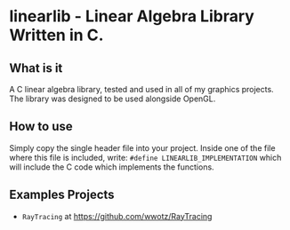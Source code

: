 # linearlib - Linear Algebra Library Written in C.

## What is it 
A C linear algebra library, tested and used in all of my graphics projects. The library was 
designed to be used alongside OpenGL.

## How to use 
Simply copy the single header file into your project. Inside one of the file where this file is included, 
write: `#define LINEARLIB_IMPLEMENTATION` which will include the C code which implements the functions.

## Examples Projects

- `RayTracing` at https://github.com/wwotz/RayTracing



